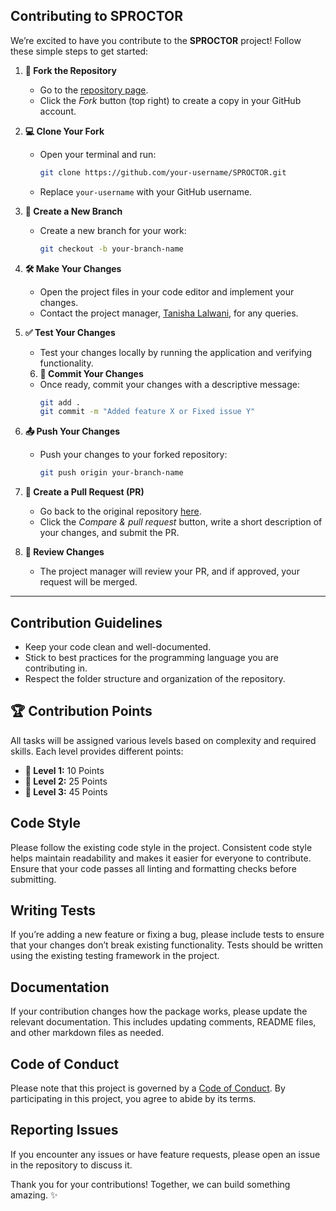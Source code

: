 ## Contributing to SPROCTOR
We’re excited to have you contribute to the **SPROCTOR** project! Follow these simple steps to get started:

1. **🍴 Fork the Repository**  
   - Go to the [repository page](https://github.com/tanishaness/SPROCTOR).
   - Click the *Fork* button (top right) to create a copy in your GitHub account.

2. **💻 Clone Your Fork**  
   - Open your terminal and run:
     ```bash
     git clone https://github.com/your-username/SPROCTOR.git
     ```
   - Replace `your-username` with your GitHub username.

3. **🌿 Create a New Branch**  
   - Create a new branch for your work:
     ```bash
     git checkout -b your-branch-name
     ```

4. **🛠️ Make Your Changes**  
   - Open the project files in your code editor and implement your changes.
   - Contact the project manager, [Tanisha Lalwani](https://github.com/tanishaness), for any queries.

5. **✅ Test Your Changes**  
   - Test your changes locally by running the application and verifying functionality.
   6. **💬 Commit Your Changes**  
   - Once ready, commit your changes with a descriptive message:
     ```bash
     git add .
     git commit -m "Added feature X or Fixed issue Y"
     ```

7. **📤 Push Your Changes**  
   - Push your changes to your forked repository:
     ```bash
     git push origin your-branch-name
     ```

8. **🔄 Create a Pull Request (PR)**  
   - Go back to the original repository [here](https://github.com/tanishaness/SPROCTOR).
   - Click the *Compare & pull request* button, write a short description of your changes, and submit the PR.

9. **🔎 Review Changes**  
   - The project manager will review your PR, and if approved, your request will be merged.

---
## Contribution Guidelines
- Keep your code clean and well-documented.
- Stick to best practices for the programming language you are contributing in.
- Respect the folder structure and organization of the repository.

## 🏆 Contribution Points

All tasks will be assigned various levels based on complexity and required skills. Each level provides different points:

- **🥇 Level 1:** 10 Points  
- **🥈 Level 2:** 25 Points  
- **🥉 Level 3:** 45 Points  

## Code Style
Please follow the existing code style in the project. Consistent code style helps maintain readability and makes it easier for everyone to contribute. Ensure that your code passes all linting and formatting checks before submitting.

## Writing Tests
If you’re adding a new feature or fixing a bug, please include tests to ensure that your changes don’t break existing functionality. Tests should be written using the existing testing framework in the project.

## Documentation
If your contribution changes how the package works, please update the relevant documentation. This includes updating comments, README files, and other markdown files as needed.

## Code of Conduct
Please note that this project is governed by a [Code of Conduct](CODE_OF_CONDUCT.md). By participating in this project, you agree to abide by its terms.

## Reporting Issues
If you encounter any issues or have feature requests, please open an issue in the repository to discuss it.


Thank you for your contributions! Together, we can build something amazing. ✨